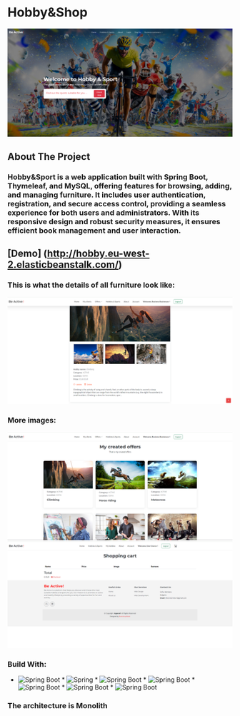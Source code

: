 # Hobby&Shop

![Hobby-Sport](https://github.com/TihomirMakariev/Hobby-Sport/blob/main/images/home-page.png)

## About The Project
### Hobby&Sport is a web application built with Spring Boot, Thymeleaf, and MySQL, offering features for browsing, adding, and managing furniture. It includes user authentication, registration, and secure access control, providing a seamless experience for both users and administrators. With its responsive design and robust security measures, it ensures efficient book management and user interaction.

## [Demo] (http://hobby.eu-west-2.elasticbeanstalk.com/)

### This is what the details of all furniture look like:
![Available furniture](https://github.com/TihomirMakariev/Hobby-Sport/blob/main/images/hobbies-details.png)

### More images:
![Pic1](https://github.com/TihomirMakariev/Hobby-Sport/blob/main/images/business-my-offers.png)
![Pic2](https://github.com/TihomirMakariev/Hobby-Sport/blob/main/images/shopingCart.png)

### Build With:

* ![Spring Boot](https://img.shields.io/badge/Java-ED8B00?style=for-the-badge&logo=java&logoColor=white) * ![Spring](https://img.shields.io/badge/Spring-6DB33F?style=for-the-badge&logo=spring&logoColor=white) * ![Spring Boot](https://img.shields.io/badge/Spring_Boot-F2F4F9?style=for-the-badge&logo=spring-boot) * ![Spring Boot](https://img.shields.io/badge/Thymeleaf-%23005F0F?style=for-the-badge&logo=Thymeleaf) * ![Spring Boot](https://img.shields.io/badge/HTML5-E34F26?style=for-the-badge&logo=html5&logoColor=white) * ![Spring Boot](https://img.shields.io/badge/Bootstrap-563D7C?style=for-the-badge&logo=bootstrap&logoColor=white) * ![Spring Boot](https://img.shields.io/badge/MySQL-005C84?style=for-the-badge&logo=mysql&logoColor=white)

### The architecture is Monolith

